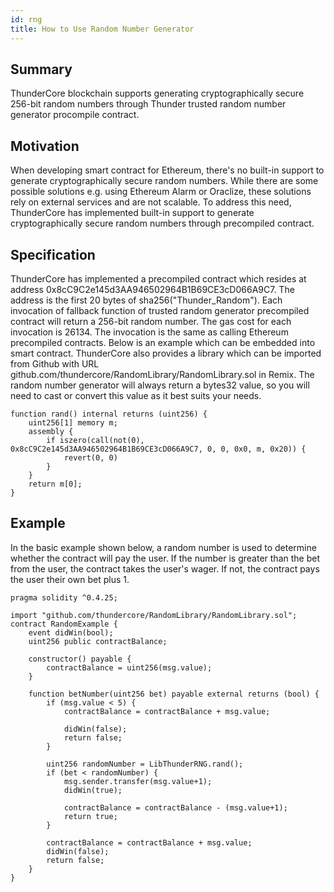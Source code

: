 ```yaml
---
id: rng
title: How to Use Random Number Generator 
---
```

## Summary
ThunderCore blockchain supports generating cryptographically secure 256-bit
random numbers through Thunder trusted random number generator procompile
contract.

## Motivation
When developing smart contract for Ethereum, there's no built-in support to
generate cryptographically secure random numbers. While there are some possible
solutions e.g. using Ethereum Alarm or Oraclize, these solutions rely
on external services and are not scalable. To address this need,
ThunderCore has implemented built-in support to generate cryptographically secure
random numbers through precompiled contract.

## Specification
ThunderCore has implemented a precompiled contract which resides at address
0x8cC9C2e145d3AA946502964B1B69CE3cD066A9C7. The address is the first 20
bytes of sha256("Thunder_Random"). Each invocation of fallback function
of trusted random generator precompiled contract will return a 256-bit
random number. The gas cost for each invocation is 26134. The invocation
is the same as calling Ethereum precompiled contracts. Below is an example
which can be embedded into smart contract.  ThunderCore also provides a
library which can be imported from Github with URL
github.com/thundercore/RandomLibrary/RandomLibrary.sol in Remix.
The random number generator will always return a bytes32 value, so you
will need to cast or convert this value as it best suits your needs.

```
function rand() internal returns (uint256) {
    uint256[1] memory m;
    assembly {
        if iszero(call(not(0), 0x8cC9C2e145d3AA946502964B1B69CE3cD066A9C7, 0, 0, 0x0, m, 0x20)) {
            revert(0, 0)
        }
    }
    return m[0];
}
```

## Example
In the basic example shown below, a random number is used to determine
whether the contract will pay the user. If the number is greater than
the bet from the user, the contract takes the user's wager. If not, the
contract pays the user their own bet plus 1.

```
pragma solidity ^0.4.25;

import "github.com/thundercore/RandomLibrary/RandomLibrary.sol";
contract RandomExample {
    event didWin(bool);
    uint256 public contractBalance;

    constructor() payable {
        contractBalance = uint256(msg.value);
    }

    function betNumber(uint256 bet) payable external returns (bool) {
        if (msg.value < 5) {
            contractBalance = contractBalance + msg.value;

            didWin(false);
            return false;
        }

        uint256 randomNumber = LibThunderRNG.rand();
        if (bet < randomNumber) {
            msg.sender.transfer(msg.value+1);
            didWin(true);

            contractBalance = contractBalance - (msg.value+1);
            return true;
        }

        contractBalance = contractBalance + msg.value;
        didWin(false);
        return false;
    }
}
 ```
